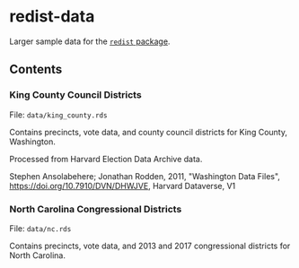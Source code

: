 # **redist-data**

Larger sample data for the [`redist` package](http://kosukeimai.github.io/redist/).

## Contents

### King County Council Districts
File: `data/king_county.rds`

Contains precincts, vote data, and county council districts for King County,
Washington.

Processed from Harvard Election Data Archive data.
  
Stephen Ansolabehere; Jonathan Rodden, 2011, "Washington Data Files", <https://doi.org/10.7910/DVN/DHWJVE>, Harvard Dataverse, V1
  
### North Carolina Congressional Districts
File: `data/nc.rds`

Contains precincts, vote data, and 2013 and 2017 congressional districts for
North Carolina.


